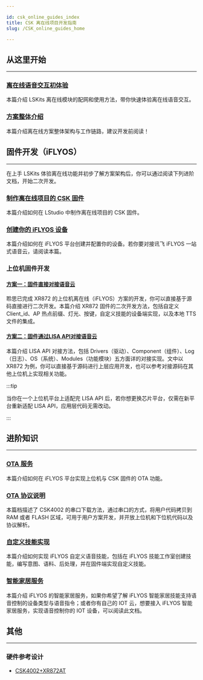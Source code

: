 ```yaml
---

id: csk_online_guides_index
title: CSK 离在线项目开发指南
slug: /CSK_online_guides_home

---
```


## 从这里开始
-------------

### [离在线语音交互初体验](/CSK_online_guides/getting_start)

本篇介绍 LSKits 离在线模块的配网和使用方法，带你快速体验离在线语音交互。

### [方案整体介绍](/CSK_online_guides/developer_guides)

本篇介绍离在线方案整体架构与工作链路，建议开发前阅读！


## 固件开发（iFLYOS）
---------------

在上手 LSKits 体验离在线功能并初步了解方案架构后，你可以通过阅读下列进阶文档，开始二次开发。

### [制作离在线项目的 CSK 固件](/CSK_online_guides/CSK_online_firmware)

本篇介绍如何在 LStudio 中制作离在线项目的 CSK 固件。

### [创建你的 iFLYOS 设备](/CSK_online_guides/Create_iFLYOS_equipment)

本篇介绍如何在 iFLYOS 平台创建并配置你的设备。若你要对接讯飞 iFLYOS 一站式语音云，请阅读本篇。

### 上位机固件开发

#### [方案一：固件直接对接语音云](/CSK_online_guides/xr872_evs)

聆思已完成 XR872 的上位机离在线（iFLYOS）方案的开发，你可以直接基于源码直接进行二次开发。本篇介绍 XR872 固件的二次开发方法，包括自定义 Client_id、AP 热点前缀、灯光、按键，自定义技能的设备端实现，以及本地 TTS 文件的集成。

#### [方案二：固件通过LISA API对接语音云](/xr872_lisa)

本篇介绍 LISA API 对接方法，包括  Drivers（驱动）、Component（组件）、Log（日志）、OS（系统）、Modules（功能模块）五方面详的对接实现。文中以 XR872 为例，你可以直接基于源码进行上层应用开发，也可以参考对接源码在其他上位机上实现相关功能。

:::tip

当你在一个上位机平台上适配完 LISA API 后，若你想更换芯片平台，仅需在新平台重新适配 LISA API，应用层代码无需改动。

:::


## 进阶知识
---------------

### [OTA 服务](/CSK_online_guides/OTA_service)

本篇介绍如何在 iFLYOS 平台实现上位机与 CSK 固件的 OTA 功能。

### [OTA 协议说明](/serial_protocol)

本篇档描述了 CSK4002 的串口下载方法，通过串口的方式，将用户代码拷贝到 RAM 或者 FLASH 区域，可用于用户方案开发，并开放上位机和下位机代码以及协议解析。

### [自定义技能实现](/CSK_online_guides/Custom_skills)

本篇介绍如何实现 iFLYOS 自定义语音技能，包括在 iFLYOS 技能工作室创建技能，编写意图、语料、后处理，并在固件端实现自定义技能。

### [智能家居服务](https://doc.iflyos.cn/service/iot/#%E6%99%BA%E8%83%BD%E5%AE%B6%E5%B1%85%E6%8E%A7%E5%88%B6%E6%9C%8D%E5%8A%A1%E7%AE%80%E4%BB%8B)

本篇介绍 iFLYOS 的智能家居服务，如果你希望了解 iFLYOS 智能家居技能支持语音控制的设备类型与语音指令；或者你有自己的 IOT 云，想要接入 iFLYOS 智能家居服务，实现语音控制你的 IOT 设备，可以阅读此文档。



## 其他
----------

### 硬件参考设计

- [CSK4002+XR872AT](https://open.listenai.com/resource/open/doc_resource%2F%E7%A1%AC%E4%BB%B6%E8%AE%BE%E8%AE%A1%E6%8C%87%E5%8D%97%2F%E5%8E%9F%E7%90%86%E5%9B%BE%26PCB%E8%AE%BE%E8%AE%A1%E5%8F%82%E8%80%83%2FCSK4002%2BES7210%2BXR872%2BBT6956C_%E9%9F%B3%E7%AE%B1%E7%B1%BB%E6%A0%87%E6%A1%88%E5%8F%82%E8%80%83%E8%AE%BE%E8%AE%A1C4-18.zip)

